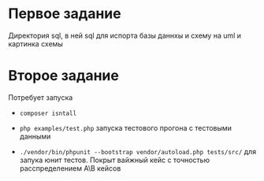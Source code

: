 # Первое задание

Директория sql, в ней sql для испорта базы даннхы и схему на uml и картинка схемы

# Второе задание

Потребует запуска

- `composer isntall`

- `php examples/test.php` запуска тестового прогона с тестовыми данными

- `./vendor/bin/phpunit --bootstrap vendor/autoload.php tests/src/` для запука юнит тестов.
 Покрыт вайжный кейс с точностью расспределением A\B кейсов